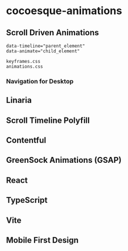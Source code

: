 # cocoesque-animations

## Scroll Driven Animations

```
data-timeline="parent_element"
data-animate="child_element"
```

```
keyframes.css
animations.css
```
### Navigation for Desktop

## Linaria
## Scroll Timeline Polyfill
## Contentful
## GreenSock Animations (GSAP)
## React
## TypeScript
## Vite
## Mobile First Design
